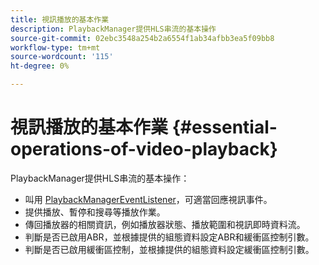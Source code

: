 ```yaml
---
title: 視訊播放的基本作業
description: PlaybackManager提供HLS串流的基本操作
source-git-commit: 02ebc3548a254b2a6554f1ab34afbb3ea5f09bb8
workflow-type: tm+mt
source-wordcount: '115'
ht-degree: 0%

---
```


# 視訊播放的基本作業 {#essential-operations-of-video-playback}

PlaybackManager提供HLS串流的基本操作：

* 叫用 [PlaybackManagerEventListener](https://help.adobe.com/en_US/primetime/api/reference_implementation/android/javadoc/com/adobe/primetime/reference/manager/PlaybackManager.PlaybackManagerEventListener.html)，可適當回應視訊事件。
* 提供播放、暫停和搜尋等播放作業。
* 傳回播放器的相關資訊，例如播放器狀態、播放範圍和視訊即時資料流。
* 判斷是否已啟用ABR，並根據提供的組態資料設定ABR和緩衝區控制引數。
* 判斷是否已啟用緩衝區控制，並根據提供的組態資料設定緩衝區控制引數。
